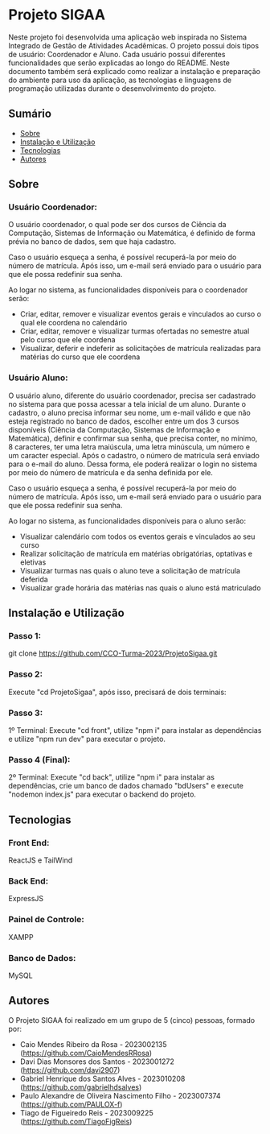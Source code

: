 # Projeto SIGAA

Neste projeto foi desenvolvida uma aplicação web inspirada no Sistema Integrado de Gestão de Atividades Acadêmicas. O projeto possui dois tipos de usuário: Coordenador e Aluno.
Cada usuário possui diferentes funcionalidades que serão explicadas ao longo do README. Neste documento também será explicado como realizar a instalação e preparação do ambiente
para uso da aplicação, as tecnologias e linguagens de programação utilizadas durante o desenvolvimento do projeto.

## Sumário

- [Sobre](#sobre)
- [Instalação e Utilização](#instalação-e-utilização)
- [Tecnologias](#tecnologias)
- [Autores](#autores)

## Sobre

### Usuário Coordenador:

O usuário coordenador, o qual pode ser dos cursos de Ciência da Computação, Sistemas de Informação ou Matemática, é definido de forma prévia no banco de dados, sem que haja cadastro.

Caso o usuário esqueça a senha, é possível recuperá-la por meio do número de matrícula. Após isso, um e-mail será enviado para o usuário para que ele possa redefinir sua senha.

Ao logar no sistema, as funcionalidades disponíveis para o coordenador serão:

- Criar, editar, remover e visualizar eventos gerais e vinculados ao curso o qual ele coordena no calendário
- Criar, editar, remover e visualizar turmas ofertadas no semestre atual pelo curso que ele coordena
- Visualizar, deferir e indeferir as solicitações de matrícula realizadas para matérias do curso que ele coordena

### Usuário Aluno:

O usuário aluno, diferente do usuário coordenador, precisa ser cadastrado no sistema para que possa acessar a tela inicial de um aluno. Durante o cadastro, o aluno precisa informar
seu nome, um e-mail válido e que não esteja registrado no banco de dados, escolher entre um dos 3 cursos disponíveis (Ciência da Computação, Sistemas de Informação e Matemática),
definir e confirmar sua senha, que precisa conter, no mínimo, 8 caracteres, ter uma letra maiúscula, uma letra minúscula, um número e um caracter especial. Após o cadastro,
o número de matricula será enviado para o e-mail do aluno. Dessa forma, ele poderá realizar o login no sistema por meio do número de matrícula e da senha definida por ele.

Caso o usuário esqueça a senha, é possível recuperá-la por meio do número de matrícula. Após isso, um e-mail será enviado para o usuário para que ele possa redefinir sua senha.

Ao logar no sistema, as funcionalidades disponíveis para o aluno serão:

- Visualizar calendário com todos os eventos gerais e vinculados ao seu curso
- Realizar solicitação de matrícula em matérias obrigatórias, optativas e eletivas
- Visualizar turmas nas quais o aluno teve a solicitação de matrícula deferida
- Visualizar grade horária das matérias nas quais o aluno está matriculado

## Instalação e Utilização

### Passo 1:

git clone https://github.com/CCO-Turma-2023/ProjetoSigaa.git

### Passo 2:

Execute "cd ProjetoSigaa", após isso, precisará de dois terminais:

### Passo 3:

1º Terminal: Execute "cd front", utilize "npm i" para instalar as dependências e utilize "npm run dev" para executar o projeto.

### Passo 4 (Final):

2º Terminal: Execute "cd back", utilize "npm i" para instalar as dependências, crie um banco de dados chamado "bdUsers" e execute "nodemon index.js" para executar o backend do projeto.

## Tecnologias

### Front End:

ReactJS e TailWind

### Back End:

ExpressJS

### Painel de Controle:

XAMPP

### Banco de Dados:

MySQL

## Autores

O Projeto SIGAA foi realizado em um grupo de 5 (cinco) pessoas, formado por:

- Caio Mendes Ribeiro da Rosa - 2023002135 (https://github.com/CaioMendesRRosa)
- Davi Dias Monsores dos Santos - 2023001272 (https://github.com/davi2907)
- Gabriel Henrique dos Santos Alves - 2023010208 (https://github.com/gabrielhdsalves)
- Paulo Alexandre de Oliveira Nascimento Filho - 2023007374 (https://github.com/PAULOX-f)
- Tiago de Figueiredo Reis - 2023009225 (https://github.com/TiagoFigReis)
